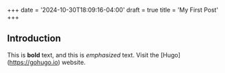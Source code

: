 +++
date = '2024-10-30T18:09:16-04:00'
draft = true
title = 'My First Post'
+++

## Introduction

This is **bold** text, and this is *emphasized* text.
Visit the [Hugo] (https://gohugo.io) website.
